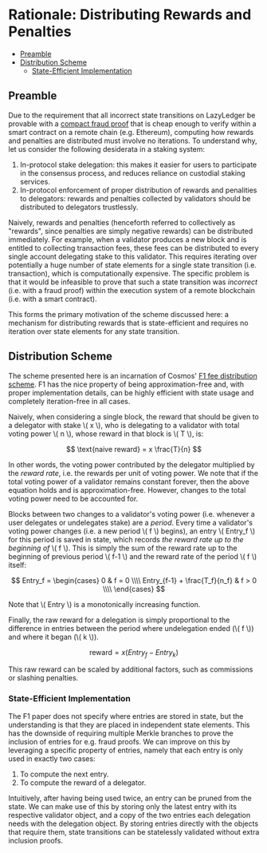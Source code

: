 # Rationale: Distributing Rewards and Penalties

- [Preamble](#preamble)
- [Distribution Scheme](#distribution-scheme)
  - [State-Efficient Implementation](#state-efficient-implementation)

## Preamble

Due to the requirement that all incorrect state transitions on LazyLedger be provable with a [compact fraud proof](https://arxiv.org/abs/1809.09044) that is cheap enough to verify within a smart contract on a remote chain (e.g. Ethereum), computing how rewards and penalties are distributed must involve no iterations. To understand why, let us consider the following desiderata in a staking system:

1. In-protocol stake delegation: this makes it easier for users to participate in the consensus process, and reduces reliance on custodial staking services.
1. In-protocol enforcement of proper distribution of rewards and penalities to delegators: rewards and penalties collected by validators should be distributed to delegators trustlessly.

Naively, rewards and penalties (henceforth referred to collectively as "rewards", since penalties are simply negative rewards) can be distributed immediately. For example, when a validator produces a new block and is entitled to collecting transaction fees, these fees can be distributed to every single account delegating stake to this validator. This requires iterating over potentially a huge number of state elements for a single state transition (i.e. transaction), which is computationally expensive. The specific problem is that it would be infeasible to prove that such a state transition was _incorrect_ (i.e. with a fraud proof) within the execution system of a remote blockchain (i.e. with a smart contract).

This forms the primary motivation of the scheme discussed here: a mechanism for distributing rewards that is state-efficient and requires no iteration over state elements for any state transition.

## Distribution Scheme

The scheme presented here is an incarnation of Cosmos' [F1 fee distribution scheme](https://github.com/cosmos/cosmos-sdk/blob/master/docs/spec/fee_distribution/f1_fee_distr.pdf). F1 has the nice property of being approximation-free and, with proper implementation details, can be highly efficient with state usage and completely iteration-free in all cases.

Naively, when considering a single block, the reward that should be given to a delegator with stake \\( x \\), who is delegating to a validator with total voting power \\( n \\), whose reward in that block is \\( T \\), is:

$$
\text{naive reward} = x \frac{T}{n}
$$

In other words, the voting power contributed by the delegator multiplied by the _reward rate_, i.e. the rewards per unit of voting power. We note that if the total voting power of a validator remains constant forever, then the above equation holds and is approximation-free. However, changes to the total voting power need to be accounted for.

Blocks between two changes to a validator's voting power (i.e. whenever a user delegates or undelegates stake) are a _period_. Every time a validator's voting power changes (i.e. a new period \\( f \\) begins), an entry \\( Entry_f \\) for this period is saved in state, which records _the reward rate up to the beginning of_ \\( f \\). This is simply the sum of the reward rate up to the beginning of previous period \\( f-1 \\) and the reward rate of the period \\( f \\) itself:

$$
Entry_f = \begin{cases}
    0 & f = 0 \\\\
    Entry_{f-1} + \frac{T_f}{n_f} & f > 0 \\\\
\end{cases}
$$

Note that \\( Entry \\) is a monotonically increasing function.

Finally, the raw reward for a delegation is simply proportional to the difference in entries between the period where undelegation ended (\\( f \\)) and where it began (\\( k \\)).

$$
\text{reward} = x (Entry_f - Entry_k)
$$

This raw reward can be scaled by additional factors, such as commissions or slashing penalties.

### State-Efficient Implementation

The F1 paper does not specify where entries are stored in state, but the understanding is that they are placed in independent state elements. This has the downside of requiring multiple Merkle branches to prove the inclusion of entries for e.g. fraud proofs. We can improve on this by leveraging a specific property of entries, namely that each entry is only used in exactly two cases:

1. To compute the next entry.
1. To compute the reward of a delegator.

Intuitively, after having being used twice, an entry can be pruned from the state. We can make use of this by storing only the latest entry with its respective validator object, and a copy of the two entries each delegation needs with the delegation object. By storing entries directly with the objects that require them, state transitions can be statelessly validated without extra inclusion proofs.
